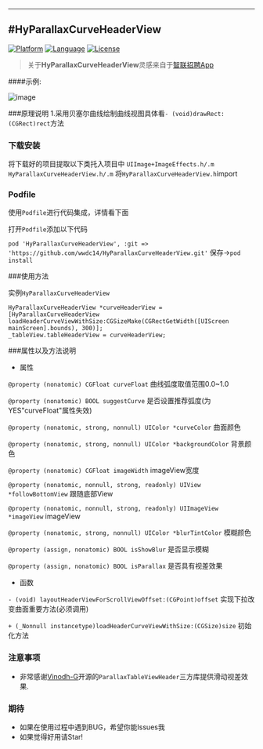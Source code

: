 ---
#HyParallaxCurveHeaderView
-------------
[![Platform](http://img.shields.io/badge/platform-ios-blue.svg?style=flat
             )](https://developer.apple.com/iphone/index.action)
[![Language](http://img.shields.io/badge/language-ObjC-brightgreen.svg?style=flat)](https://developer.apple.com/Objective-C)
[![License](http://img.shields.io/badge/license-MIT-lightgrey.svg?style=flat)](http://mit-license.org)
> 关于**HyParallaxCurveHeaderView**灵感来自于[智联招聘App]()

####示例:  

![image](https://github.com/wwdc14/HyParallaxCurveHeaderViewDemo/blob/master/HyParallaxCurveHeaderViewDemo/preview.gif)

###原理说明
1.采用贝塞尔曲线绘制曲线视图具体看`- (void)drawRect:(CGRect)rect`方法


### 下载安装
将下载好的项目提取以下类托入项目中
`UIImage+ImageEffects.h/.m`
`HyParallaxCurveHeaderView.h/.m`
将`HyParallaxCurveHeaderView.h`import

### Podfile
使用`Podfile`进行代码集成，详情看下面

打开`Podfile`添加以下代码

`pod 'HyParallaxCurveHeaderView', :git => 'https://github.com/wwdc14/HyParallaxCurveHeaderView.git'`
保存->`pod install`

###使用方法

实例`HyParallaxCurveHeaderView`
```obj
HyParallaxCurveHeaderView *curveHeaderView = [HyParallaxCurveHeaderView loadHeaderCurveViewWithSize:CGSizeMake(CGRectGetWidth([UIScreen mainScreen].bounds), 300)];
_tableView.tableHeaderView = curveHeaderView;
```

###属性以及方法说明
* 属性

`@property (nonatomic) CGFloat curveFloat` 曲线弧度取值范围0.0~1.0

`@property (nonatomic) BOOL suggestCurve`  是否设置推荐弧度(为YES"curveFloat"属性失效)

`@property (nonatomic, strong, nonnull) UIColor *curveColor` 曲面颜色

`@property (nonatomic, strong, nonnull) UIColor *backgroundColor` 背景颜色

`@property (nonatomic) CGFloat imageWidth` imageView宽度

`@property (nonatomic, nonnull, strong, readonly) UIView *followBottomView` 跟随底部View

`@property (nonatomic, nonnull, strong, readonly) UIImageView *imageView` imageView

`@property (nonatomic, strong, nonnull) UIColor *blurTintColor` 模糊颜色

`@property (assign, nonatomic) BOOL isShowBlur` 是否显示模糊

`@property (assign, nonatomic) BOOL isParallax` 是否具有视差效果

* 函数

`- (void) layoutHeaderViewForScrollViewOffset:(CGPoint)offset` 实现下拉改变曲面重要方法(必须调用)

`+ (_Nonnull instancetype)loadHeaderCurveViewWithSize:(CGSize)size` 初始化方法

### 注意事项

* 非常感谢[Vinodh-G](https://github.com/Vinodh-G/ParallaxTableViewHeader)开源的`ParallaxTableViewHeader`三方库提供滑动视差效果. 

### 期待
* 如果在使用过程中遇到BUG，希望你能Issues我
* 如果觉得好用请Star!

